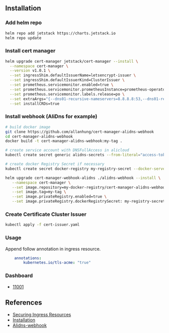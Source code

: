 ## Installation

### Add helm repo
```bash
helm repo add jetstack https://charts.jetstack.io
helm repo update
```
### Install cert manager
```bash
helm upgrade cert-manager jetstack/cert-manager --install \
  --namespace cert-manager \
  --version v1.0.1 \
  --set ingressShim.defaultIssuerName=letsencrypt-issuer \
  --set ingressShim.defaultIssuerKind=ClusterIssuer \
  --set prometheus.servicemonitor.enabled=true \
  --set prometheus.servicemonitor.prometheusInstance=prometheus-operator \
  --set prometheus.servicemonitor.labels.release=po \
  --set extraArgs="{--dns01-recursive-nameservers=8.8.8.8:53,--dns01-recursive-nameservers-only=true}" \
  --set installCRDs=true
```

### Install webhook (AliDns for example)
```bash
# build docker image
git clone https://github.com/allanhung/cert-manager-alidns-webhook
cd cert-manager-alidns-webhook
docker build -t cert-manager-alidns-webhook:my-tag .

# create service account with DNSFullAccess in alicloud   
kubectl create secret generic alidns-secrets --from-literal="access-token=yourtoken" --from-literal="secret-key=yoursecret"i -n cert-manager

# create docker Registry Secret if necessary
kubectl create secret docker-registry my-registry-secret --docker-server=my-docker-registry --docker-username=my-name --docker-password=my-password

helm upgrade cert-manager-webhook-alidns ./alidns-webhook --install \
   --namespace cert-manager \
   --set image.repository=my-docker-registry/cert-manager-alidns-webhook \
   --set image.tag=my-tag \
   --set image.privateRegistry.enabled=true \
   --set image.privateRegistry.dockerRegistrySecret: my-registry-secret
```

### Create Certificate Cluster Issuer
```bash  
kubectl apply -f cert-issuer.yaml
```

### Usage
Append follow annotation in ingress resource.
```yaml
    annotations:
        kubernetes.io/tls-acme: "true" 
```

### Dashboard
* [11001](https://grafana.com/grafana/dashboards/11001)

## References
  - [Securing Ingress Resources](https://cert-manager.io/docs/usage/ingress)
  - [Installation](https://cert-manager.io/docs/installation/kubernetes)
  - [Alidns-webhook](https://github.com/DEVmachine-fr/cert-manager-alidns-webhook)
